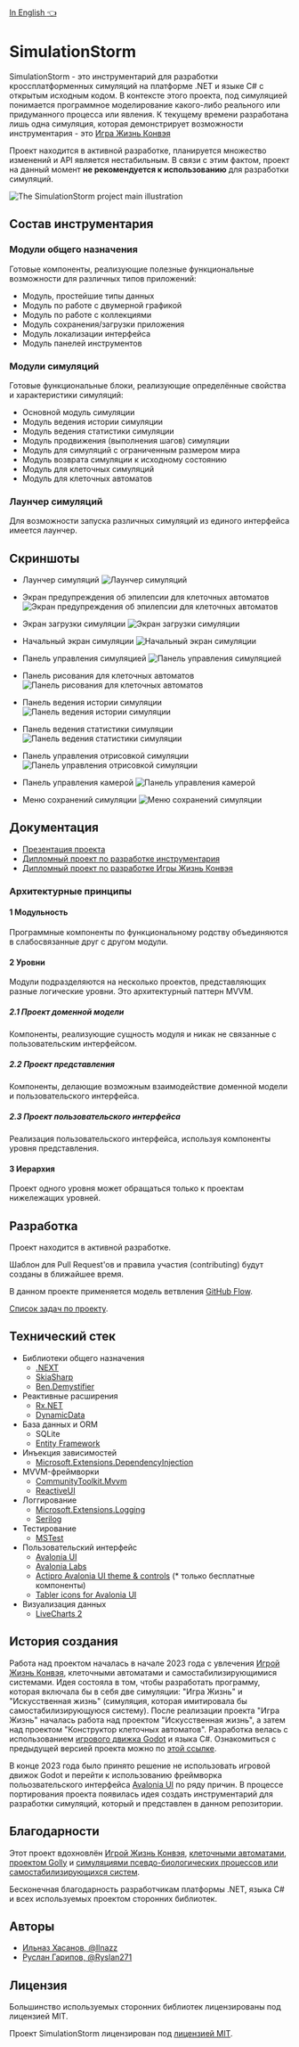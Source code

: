 ﻿[In English :point_left:](readme.md)

# SimulationStorm

SimulationStorm - это инструментарий для разработки кроссплатформенных симуляций на платформе .NET и языке C# с открытым исходным кодом.
В контексте этого проекта, под симуляцией понимается программное моделирование какого-либо реального или придуманного процесса или явления.
К текущему времени разработана лишь одна симуляция, которая демонстрирует возможности инструментария - это [Игра Жизнь Конвэя](https://ru.wikipedia.org/wiki/Игра_«Жизнь»)

Проект находится в активной разработке, планируется множество изменений и API является нестабильным. В связи с этим фактом, проект на данный момент <b>не рекомендуется к использованию</b> для разработки симуляций.

![The SimulationStorm project main illustration](https://github.com/SimulationStorm/SimulationStorm/assets/24940119/2674130b-e7e7-4531-9f30-a1a0eb4ae30b)

## Состав инструментария

### Модули общего назначения

Готовые компоненты, реализующие полезные функциональные возможности для различных типов приложений:

* Модуль, простейшие типы данных
* Модуль по работе с двумерной графикой
* Модуль по работе с коллекциями
* Модуль сохранения/загрузки приложения
* Модуль локализации интерфейса
* Модуль панелей инструментов

### Модули симуляций

Готовые функциональные блоки, реализующие определённые свойства и характеристики симуляций:

* Основной модуль симуляции
* Модуль ведения истории симуляции
* Модуль ведения статистики симуляции
* Модуль продвижения (выполнения шагов) симуляции
* Модуль для симуляций с ограниченным размером мира
* Модуль возврата симуляции к исходному состоянию
* Модуль для клеточных симуляций
* Модуль для клеточных автоматов

### Лаунчер симуляций

Для возможности запуска различных симуляций из единого интерфейса имеется лаунчер.

## Скриншоты

* Лаунчер симуляций
![Лаунчер симуляций](https://github.com/SimulationStorm/SimulationStorm/assets/24940119/10cc54d0-b2a7-4cef-bbed-f4ea15af5726)

* Экран предупреждения об эпилепсии для клеточных автоматов
![Экран предупреждения об эпилепсии для клеточных автоматов](https://github.com/SimulationStorm/SimulationStorm/assets/24940119/cfa0ec43-5d92-44e6-bb91-e2bf73675cc4)

* Экран загрузки симуляции
![Экран загрузки симуляции](https://github.com/SimulationStorm/SimulationStorm/assets/24940119/12649dc6-34d9-4a1c-b3d6-49ceef2a2977)

* Начальный экран симуляции
![Начальный экран симуляции](https://github.com/SimulationStorm/SimulationStorm/assets/24940119/42ba55eb-8149-4e31-a73e-e561a5493e43)

* Панель управления симуляцией
![Панель управления симуляцией](https://github.com/SimulationStorm/SimulationStorm/assets/24940119/39ff51c3-2801-4b0f-b540-c07852099fce)

* Панель рисования для клеточных автоматов
![Панель рисования для клеточных автоматов](https://github.com/SimulationStorm/SimulationStorm/assets/24940119/50e20f85-bb51-4a6a-b169-8c81e2ae250f)

* Панель ведения истории симуляции
![Панель ведения истории симуляции](https://github.com/SimulationStorm/SimulationStorm/assets/24940119/d3f778a9-a881-41f5-b304-7c312c5a0280)

* Панель ведения статистики симуляции
![Панель ведения статистики симуляции](https://github.com/SimulationStorm/SimulationStorm/assets/24940119/2386d570-c612-4801-b03e-57da4d387741)

* Панель управления отрисовкой симуляции
![Панель управления отрисовкой симуляции](https://github.com/SimulationStorm/SimulationStorm/assets/24940119/ae6729a3-abe8-4109-8d76-62facac403f8)

* Панель управления камерой
![Панель управления камерой](https://github.com/SimulationStorm/SimulationStorm/assets/24940119/1b770bdd-9e8f-454b-8b85-96c039af8131)

* Меню сохранений симуляции
![Меню сохранений симуляции](https://github.com/SimulationStorm/SimulationStorm/assets/24940119/af095e37-c518-464f-96f0-1dd9c775b543)

## Документация

* [Презентация проекта](https://gamma.app/docs/SimulationStorm-smdl8bqf76x27fw)
* [Дипломный проект по разработке инструментария](toolkit_docs.docx)
* [Дипломный проект по разработке Игры Жизнь Конвэя](game_of_life_docs.docx)

### Архитектурные принципы

#### 1 Модульность

Программные компоненты по функциональному родству объединяются в слабосвязанные друг с другом модули.

#### 2 Уровни

Модули подразделяются на несколько проектов, представляющих разные логические уровни. Это архитектурный паттерн MVVM.

##### 2.1 Проект доменной модели

Компоненты, реализующие сущность модуля и никак не связанные с пользовательским интерфейсом.

##### 2.2 Проект представления

Компоненты, делающие возможным взаимодействие доменной модели и пользовательского интерфейса.

##### 2.3 Проект пользовательского интерфейса

Реализация пользовательского интерфейса, используя компоненты уровня представления.

#### 3 Иерархия

Проект одного уровня может обращаться только к проектам нижележащих уровней.

## Разработка

Проект находится в активной разработке.

Шаблон для Pull Request'ов и правила участия (contributing) будут созданы в ближайшее время.

В данном проекте применяется модель ветвления [GitHub Flow](https://docs.github.com/ru/get-started/using-github/github-flow).

[Список задач по проекту](docs/task_list.md).

## Технический стек

* Библиотеки общего назначения
    * [.NEXT](https://github.com/dotnet/dotNext)
    * [SkiaSharp](https://github.com/mono/SkiaSharp)
    * [Ben.Demystifier](https://github.com/benaadams/Ben.Demystifier)
* Реактивные расширения
    * [Rx.NET](https://github.com/dotnet/reactive)
    * [DynamicData](https://github.com/reactivemarbles/DynamicData)
* База данных и ORM
    * SQLite
    * [Entity Framework](https://github.com/dotnet/efcore)
* Инъекция зависимостей
    * [Microsoft.Extensions.DependencyInjection](https://github.com/dotnet/runtime/tree/main/src/libraries/Microsoft.Extensions.DependencyInjection)
* MVVM-фреймворки
    * [CommunityToolkit.Mvvm](https://github.com/CommunityToolkit/dotnet/tree/main/src/CommunityToolkit.Mvvm)
    * [ReactiveUI](https://reactiveui.net/)
* Логгирование
    * [Microsoft.Extensions.Logging](https://github.com/dotnet/runtime/tree/main/src/libraries/Microsoft.Extensions.Logging)
    * [Serilog](https://github.com/serilog/serilog)
* Тестирование
    * [MSTest](https://github.com/microsoft/testfx)
* Пользовательский интерфейс
    * [Avalonia UI](https://avaloniaui.net)
    * [Avalonia Labs](https://github.com/AvaloniaUI/Avalonia.Labs)
    * [Actipro Avalonia UI theme & controls](https://github.com/Actipro/Avalonia-Controls) (* только бесплатные компоненты)
    * [Tabler icons for Avalonia UI](https://github.com/Epacik/tabler-icons-avalonia)
* Визуализация данных
    * [LiveCharts 2](https://github.com/beto-rodriguez/LiveCharts2)

## История создания

Работа над проектом началась в начале 2023 года с увлечения [Игрой Жизнь Конвэя](https://ru.wikipedia.org/wiki/Игра_«Жизнь»), клеточными автоматами и самостабилизирующимися системами.
Идея состояла в том, чтобы разработать программу, которая включала бы в себя две симуляции: "Игра Жизнь" и "Искусственная жизнь" (симуляция, которая имитировала бы самостабилизирующуюся систему).
После реализации проекта "Игра Жизнь" началась работа над проектом "Искусственная жизнь", а затем над проектом "Конструктор клеточных автоматов".
Разработка велась с использованием [игрового движка Godot](https://godotengine.org) и языка C#.
Ознакомиться с предыдущей версией проекта можно по [этой ссылке](https://github.com/SimulationStorm/ResearchProject).

В конце 2023 года было принято решение не использовать игровой движок Godot и перейти к использованию фреймворка польозвательского интерфейса [Avalonia UI](https://avaloniaui.net) по ряду причин.
В процессе портирования проекта появилась идея создать инструментарий для разработки симуляций, который и представлен в данном репозитории.

## Благодарности

Этот проект вдохновлён [Игрой Жизнь Конвэя](https://ru.wikipedia.org/wiki/Игра_«Жизнь»), [клеточными автоматами](https://ru.wikipedia.org/wiki/Клеточный_автомат), [проектом Golly](https://golly.sourceforge.io/) и [симуляциями псевдо-биологических процессов или самостабилизирующихся систем](https://optozorax.github.io/e/emergevolution).

Бесконечная благодарность разработчикам платформы .NET, языка C# и всех используемых проектом сторонних библиотек.

## Авторы

* [Ильназ Хасанов, @Ilnazz](https://github.com/Ilnazz)
* [Руслан Гарипов, @Ryslan271](https://github.com/Ryslan271)

## Лицензия

Большинство используемых сторонних библиотек лицензированы под лицензией MIT.

Проект SimulationStorm лицензирован под [лицензией MIT](license.md).